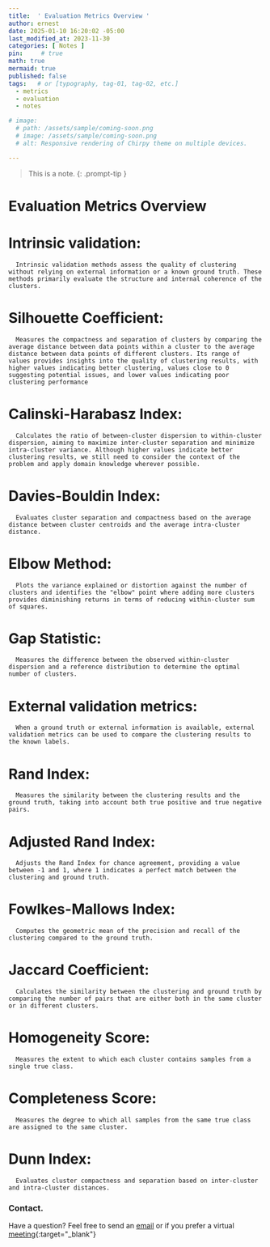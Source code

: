 ```yaml
---
title:  ' Evaluation Metrics Overview '
author: ernest
date: 2025-01-10 16:20:02 -05:00
last_modified_at: 2023-11-30
categories: [ Notes ]
pin:     # true
math: true
mermaid: true
published: false
tags:   # or [typography, tag-01, tag-02, etc.]
  - metrics
  - evaluation
  - notes

# image: 
  # path: /assets/sample/coming-soon.png
  # image: /assets/sample/coming-soon.png
  # alt: Responsive rendering of Chirpy theme on multiple devices.

---
```



<!-- 

> All content provided is for informational purposes only and shown case studies examples for open source data resources. The articles, notes and case study on this website are my own the way on seen opportunities and problem-solving but don’t necessarily represent the positions, strategies, or opinions of my past or current employer or its subsidiaries. I make no representations as to the accuracy or completeness of any information found here or by following any links. I will not be liable for any errors or omissions in this information nor for the availability of this information. I will not be liable for any losses, injuries, or damages from the display or use of this information.
{: .prompt-info }


-->

<!-- 

comment

   -->




> This is a note.
{: .prompt-tip }



# Evaluation Metrics Overview


# Intrinsic validation: 

      Intrinsic validation methods assess the quality of clustering without relying on external information or a known ground truth. These methods primarily evaluate the structure and internal coherence of the clusters.

# Silhouette Coefficient: 

      Measures the compactness and separation of clusters by comparing the average distance between data points within a cluster to the average distance between data points of different clusters. Its range of values provides insights into the quality of clustering results, with higher values indicating better clustering, values close to 0 suggesting potential issues, and lower values indicating poor clustering performance

# Calinski-Harabasz Index: 

      Calculates the ratio of between-cluster dispersion to within-cluster dispersion, aiming to maximize inter-cluster separation and minimize intra-cluster variance. Although higher values indicate better clustering results, we still need to consider the context of the problem and apply domain knowledge wherever possible.

# Davies-Bouldin Index: 

      Evaluates cluster separation and compactness based on the average distance between cluster centroids and the average intra-cluster distance.

# Elbow Method: 

      Plots the variance explained or distortion against the number of clusters and identifies the "elbow" point where adding more clusters provides diminishing returns in terms of reducing within-cluster sum of squares.

# Gap Statistic: 

      Measures the difference between the observed within-cluster dispersion and a reference distribution to determine the optimal number of clusters.

# External validation metrics:

      When a ground truth or external information is available, external validation metrics can be used to compare the clustering results to the known labels.

# Rand Index: 

      Measures the similarity between the clustering results and the ground truth, taking into account both true positive and true negative pairs.

# Adjusted Rand Index: 

      Adjusts the Rand Index for chance agreement, providing a value between -1 and 1, where 1 indicates a perfect match between the clustering and ground truth.

# Fowlkes-Mallows Index: 

      Computes the geometric mean of the precision and recall of the clustering compared to the ground truth.

# Jaccard Coefficient: 

      Calculates the similarity between the clustering and ground truth by comparing the number of pairs that are either both in the same cluster or in different clusters.

# Homogeneity Score: 

      Measures the extent to which each cluster contains samples from a single true class.

# Completeness Score: 

      Measures the degree to which all samples from the same true class are assigned to the same cluster.

# Dunn Index: 

      Evaluates cluster compactness and separation based on inter-cluster and intra-cluster distances.









### Contact. 

Have a question? Feel free to send an [email](mailto:s.ernest@gmx.us) or if you prefer a virtual [meeting]( https://calendly.com/s-earnest/15min ){:target="_blank"}




